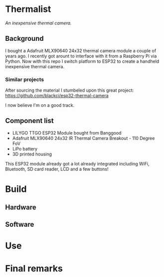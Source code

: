 # Thermalist
*An inexpensive thermal camera.*

## Background
I bought a Adafruit MLX90640 24x32 thermal camera module a couple of years ago. I recently got arount to interface with it from a Raspberry Pi via Python. Now with this repo I switch platform to ESP32 to create a handheld inexpensive thermal camera.  


### Similar projects
After sourcing the material I stumbeled upon this great project: https://github.com/blackcj/esp32-thermal-camera

I now believe I'm on a good track.
## Component list
- LILYGO TTGO ESP32 Module bought from Banggood
- Adafruit MLX90640 24x32 IR Thermal Camera Breakout - 110 Degree FoV
- LiPo battery
- 3D printed housing

This ESP32 module already got a lot already integrated including WiFi, Bluetooth, SD card reader, LCD and a few buttons!

# Build

## Hardware
## Software

# Use

# Final remarks